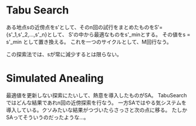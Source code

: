 # Tabu Search
ある地点sの近傍点をs'として、そのn回の試行をまとめたものをS'={s'\_1,s'\_2,...,s'\_n}として、
S'の中から最適なものをs'\_minとする。
その値をs = s'\_min として置き換える。
これを一つのサイクルとして、M回行なう。

この探索法では、sが常に減少するとは限らない。

# Simulated Anealing
最適値を更新しない探索にたいして、熱意を導入したものがSA。
TabuSearchではどんな結果であれn回の近傍探索を行なう。
一方SAではやる気システムを導入している。クソみたいな結果がつづいたらさっさと次の点に移る。
たしかSAってそういうのだったような…。
